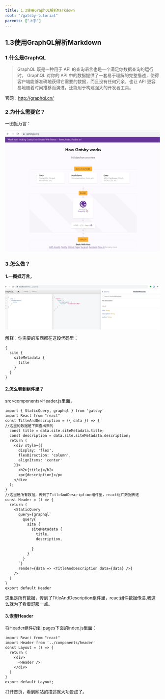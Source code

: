 ```yaml
---
title: 1.3使用GraphQL解析Markdown
root: "/gatsby-tutorial"
parents: ["上手"]
---
```


## 1.3使用GraphQL解析Markdown

### 1.什么是GraphQL

> GraphQL 既是一种用于 API 的查询语言也是一个满足你数据查询的运行时。 GraphQL 对你的 API 中的数据提供了一套易于理解的完整描述，使得客户端能够准确地获得它需要的数据，而且没有任何冗余，也让 API 更容易地随着时间推移而演进，还能用于构建强大的开发者工具。

官网：<http://graphql.cn/>

### 2.为什么需要它？

一图抵万言：

![1557045421223](assets/1557045421223.png)

### 3.怎么做？

#### 	1.一图抵万言，

![1557046295168](assets/1557046295168.png)

解释：你需要的东西都在这段代码里：

```
{
  site {
    siteMetadata {
      title
    }
  }
}
```

#### 2.怎么套到组件里？

src>components>Header.js里面，

```
import { StaticQuery, graphql } from 'gatsby'
import React from "react"
const TitleAndDescription = ({ data }) => {
//这里的数据是下面查出来的
  const title = data.site.siteMetadata.title;
  const description = data.site.siteMetadata.description;
  return (
    <div style={{
      display: 'flex',
      flexDirection: 'column',
      alignItems: 'center'
    }}>
      <h2>{title}</h2>
      <p>{description}</p>
    </div>
  );
}
//这里是所有数据，传到了TitleAndDescription组件里，react组件数据传递
const Header = () => {
  return (
    <StaticQuery
      query={graphql`
        query{
          site {
            siteMetadata {
              title,
              description,
              
            }
          }
        }
      `}
      render={data => <TitleAndDescription data={data} />}
    />
  )
}
export default Header

```

这里是所有数据，传到了TitleAndDescription组件里，react组件数据传递,我这么就为了看着舒服一点。

#### 3.嵌套Header

将Header组件扔到 pages下面的index.js里面：

```
import React from "react"
import Header from '../components/header'
const Layout = () => {
  return (
    <div>
      <Header />
    </div>
  )
}
export default Layout;
```

打开首页，看到网站的描述就大功告成了。































